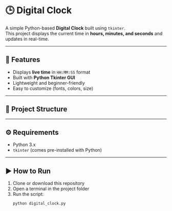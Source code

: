 # 🕒 Digital Clock

A simple Python-based **Digital Clock** built using `tkinter`.  
This project displays the current time in **hours, minutes, and seconds** and updates in real-time.

---

## 🚀 Features
- Displays **live time** in `HH:MM:SS` format  
- Built with **Python Tkinter GUI**  
- Lightweight and beginner-friendly  
- Easy to customize (fonts, colors, size)  

---

## 📂 Project Structure

---

## ⚙️ Requirements
- Python 3.x  
- `tkinter` (comes pre-installed with Python)

---

## ▶️ How to Run
1. Clone or download this repository  
2. Open a terminal in the project folder  
3. Run the script:  
   ```bash
   python digital_clock.py
